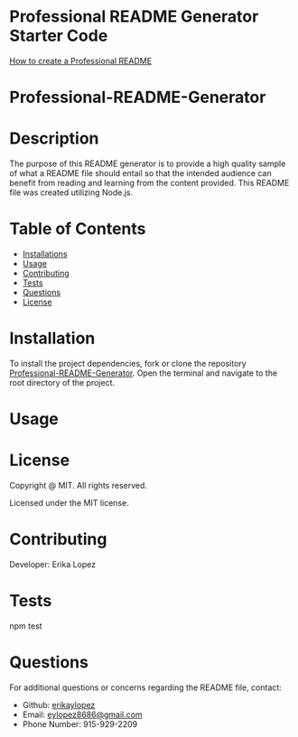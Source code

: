 # Professional README Generator Starter Code

[How to create a Professional README](https://coding-boot-camp.github.io/full-stack/github/professional-readme-guide)

# Professional-README-Generator

# Description
The purpose of this README generator is to provide a high quality sample of what a README file should entail so that the intended audience can benefit from reading and learning from the content provided. This README file was created utilizing Node.js.

# Table of Contents
- [Installations](#installations)
- [Usage](#usage)
- [Contributing](#contributing)
- [Tests](#tests)
- [Questions](#questions)
- [License](#license)

# Installation
To install the project dependencies, fork or clone the repository [Professional-README-Generator](https://github.com/erikaylopez/Professional-README-Generator). Open the terminal and navigate to the root directory of the project. 



# Usage


# License
Copyright @ MIT. All rights reserved.

Licensed under the MIT license.


# Contributing
Developer: Erika Lopez


# Tests
npm test


# Questions
For additional questions or concerns regarding the README file, contact:
- Github: [erikaylopez](https://github.com/erikaylopez)
- Email: eylopez8686@gmail.com
- Phone Number: 915-929-2209
